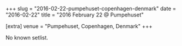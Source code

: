 +++
slug = "2016-02-22-pumpehuset-copenhagen-denmark"
date = "2016-02-22"
title = "2016 February 22 @ Pumpehuset"

[extra]
venue = "Pumpehuset, Copenhagen, Denmark"
+++

No known setlist.
